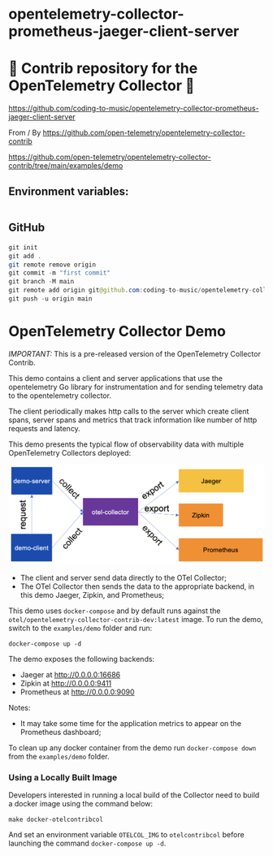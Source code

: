# opentelemetry-collector-prometheus-jaeger-client-server

# 🚀 Contrib repository for the OpenTelemetry Collector 🚀

https://github.com/coding-to-music/opentelemetry-collector-prometheus-jaeger-client-server

From / By https://github.com/open-telemetry/opentelemetry-collector-contrib

https://github.com/open-telemetry/opentelemetry-collector-contrib/tree/main/examples/demo

## Environment variables:

```java

```

## GitHub

```java
git init
git add .
git remote remove origin
git commit -m "first commit"
git branch -M main
git remote add origin git@github.com:coding-to-music/opentelemetry-collector-prometheus-jaeger-client-server.git
git push -u origin main
```

# OpenTelemetry Collector Demo

_IMPORTANT:_ This is a pre-released version of the OpenTelemetry Collector Contrib.

This demo contains a client and server applications that use the
opentelemetry Go library for instrumentation and for sending telemetry data
to the opentelemetry collector.

The client periodically makes http calls to the server which
create client spans, server spans and metrics that track information like
number of http requests and latency.

This demo presents the typical flow of observability data with multiple
OpenTelemetry Collectors deployed:

![](demo-arch.png)

- The client and server send data directly to the OTel Collector;
- The OTel Collector then sends the data to the appropriate backend, in this demo
  Jaeger, Zipkin, and Prometheus;

This demo uses `docker-compose` and by default runs against the
`otel/opentelemetry-collector-contrib-dev:latest` image. To run the demo, switch
to the `examples/demo` folder and run:

```shell
docker-compose up -d
```

The demo exposes the following backends:

- Jaeger at http://0.0.0.0:16686
- Zipkin at http://0.0.0.0:9411
- Prometheus at http://0.0.0.0:9090

Notes:

- It may take some time for the application metrics to appear on the Prometheus
  dashboard;

To clean up any docker container from the demo run `docker-compose down` from
the `examples/demo` folder.

### Using a Locally Built Image

Developers interested in running a local build of the Collector need to build a
docker image using the command below:

```shell
make docker-otelcontribcol
```

And set an environment variable `OTELCOL_IMG` to `otelcontribcol` before
launching the command `docker-compose up -d`.
